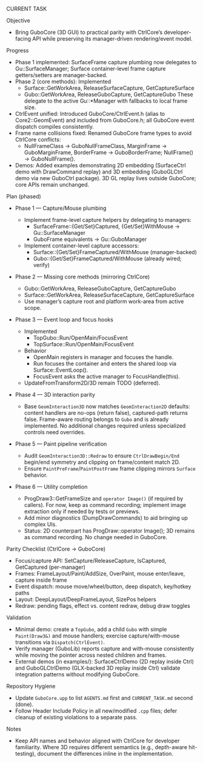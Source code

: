 CURRENT TASK

Objective
- Bring GuboCore (3D GUI) to practical parity with CtrlCore’s developer-facing API while preserving its manager-driven rendering/event model.

Progress
- Phase 1 implemented: SurfaceFrame capture plumbing now delegates to Gu::SurfaceManager; Surface container-level frame capture getters/setters are manager-backed.
- Phase 2 (core methods): Implemented
  - Surface::GetWorkArea, ReleaseSurfaceCapture, GetCaptureSurface
  - Gubo::GetWorkArea, ReleaseGuboCapture, GetCaptureGubo
  These delegate to the active Gu::*Manager with fallbacks to local frame size.
- CtrlEvent unified: Introduced GuboCore/CtrlEvent.h (alias to Core2::GeomEvent) and included from GuboCore.h; all GuboCore event dispatch compiles consistently.
- Frame name collisions fixed: Renamed GuboCore frame types to avoid CtrlCore conflicts:
  - NullFrameClass → GuboNullFrameClass, MarginFrame → GuboMarginFrame, BorderFrame → GuboBorderFrame; NullFrame() → GuboNullFrame().
- Demos: Added examples demonstrating 2D embedding (SurfaceCtrl demo with DrawCommand replay) and 3D embedding (GuboGLCtrl demo via new GuboCtrl package). 3D GL replay lives outside GuboCore; core APIs remain unchanged.

Plan (phased)
- Phase 1 — Capture/Mouse plumbing
  - Implement frame-level capture helpers by delegating to managers:
    - SurfaceFrame::{Get/Set}Captured, {Get/Set}WithMouse -> Gu::SurfaceManager
    - GuboFrame equivalents -> Gu::GuboManager
  - Implement container-level capture accessors:
    - Surface::{Get/Set}FrameCaptured/WithMouse (manager-backed)
    - Gubo::{Get/Set}FrameCaptured/WithMouse (already wired; verify)

- Phase 2 — Missing core methods (mirroring CtrlCore)
  - Gubo::GetWorkArea, ReleaseGuboCapture, GetCaptureGubo
  - Surface::GetWorkArea, ReleaseSurfaceCapture, GetCaptureSurface
  - Use manager’s capture root and platform work-area from active scope.

- Phase 3 — Event loop and focus hooks
  - Implemented
    - TopGubo::Run/OpenMain/FocusEvent
    - TopSurface::Run/OpenMain/FocusEvent
  - Behavior
    - OpenMain registers in manager and focuses the handle.
    - Run focuses the container and enters the shared loop via Surface::EventLoop().
    - FocusEvent asks the active manager to FocusHandle(this).
  - UpdateFromTransform2D/3D remain TODO (deferred).

- Phase 4 — 3D interaction parity
  - Base `GeomInteraction3D` now matches `GeomInteraction2D` defaults: content handlers are no-ops (return false), captured-path returns false. Frame-aware routing belongs to `Gubo` and is already implemented. No additional changes required unless specialized controls need overrides.

- Phase 5 — Paint pipeline verification
  - Audit `GeomInteraction3D::Redraw` to ensure `CtrlDrawBegin/End` begin/end symmetry and clipping on frame/content match 2D.
  - Ensure `PaintPreFrame`/`PaintPostFrame` frame clipping mirrors `Surface` behavior.

- Phase 6 — Utility completion
  - ProgDraw3::GetFrameSize and `operator Image()` (if required by callers). For now, keep as command recording; implement image extraction only if needed by tests or previews.
  - Add minor diagnostics (DumpDrawCommands) to aid bringing up complex UIs.
  - Status: 2D counterpart has ProgDraw::operator Image(); 3D remains as command recording. No change needed in GuboCore.

Parity Checklist (CtrlCore → GuboCore)
- Focus/capture API: SetCapture/ReleaseCapture, IsCaptured, GetCaptured (per-manager)
- Frames: FrameLayout/Paint/AddSize, OverPaint, mouse enter/leave, capture inside frame
- Event dispatch: mouse move/wheel/button, deep dispatch, key/hotkey paths
- Layout: DeepLayout/DeepFrameLayout, SizePos helpers
- Redraw: pending flags, effect vs. content redraw, debug draw toggles

Validation
- Minimal demo: create a `TopGubo`, add a child `Gubo` with simple `Paint(Draw3&)` and mouse handlers; exercise capture/with-mouse transitions via `Dispatch(CtrlEvent)`.
- Verify manager (GuboLib) reports capture and with-mouse consistently while moving the pointer across nested children and frames.
 - External demos (in examples/): SurfaceCtrlDemo (2D replay inside Ctrl) and GuboGLCtrlDemo (GLX-backed 3D replay inside Ctrl) validate integration patterns without modifying GuboCore.

Repository Hygiene
- Update `GuboCore.upp` to list `AGENTS.md` first and `CURRENT_TASK.md` second (done).
- Follow Header Include Policy in all new/modified `.cpp` files; defer cleanup of existing violations to a separate pass.

Notes
- Keep API names and behavior aligned with CtrlCore for developer familiarity. Where 3D requires different semantics (e.g., depth-aware hit-testing), document the differences inline in the implementation.
